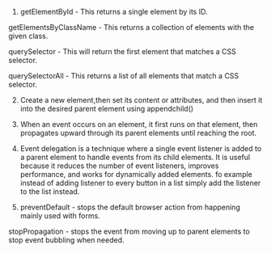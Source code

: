 1. getElementById - This returns a single element by its ID.

getElementsByClassName - This returns a collection of elements with the given class.

querySelector - This will return the first element that matches a CSS selector.

querySelectorAll - This returns a list of all elements that match a CSS selector.

2. Create a new element,then set its content or attributes, and then insert it into the desired parent element using appendchild()

3. When an event occurs on an element, it first runs on that element, then propagates upward through its parent elements until reaching the root.

4. Event delegation is a technique where a single event listener is added to a parent element to handle events from its child elements. It is useful because it reduces the number of event listeners, improves performance, and works for dynamically added elements. fo example instead of adding listener to every button in a list simply add the listener to the list instead.

5. preventDefault - stops the default browser action from happening mainly used with forms.

stopPropagation - stops the event from moving up to parent elements to stop event bubbling when needed.

